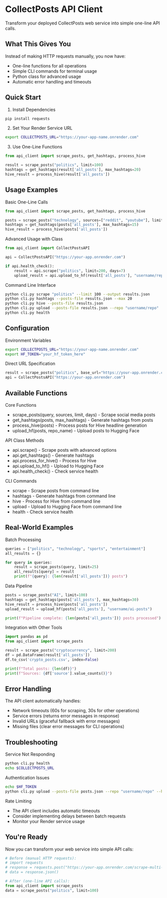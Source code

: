 # CollectPosts API Client

Transform your deployed CollectPosts web service into simple one-line API calls.

## What This Gives You

Instead of making HTTP requests manually, you now have:
- One-line functions for all operations
- Simple CLI commands for terminal usage
- Python class for advanced usage
- Automatic error handling and timeouts

## Quick Start

1. Install Dependencies
```bash
pip install requests
```

2. Set Your Render Service URL
```bash
export COLLECTPOSTS_URL="https://your-app-name.onrender.com"
```

3. Use One-Line Functions
```python
from api_client import scrape_posts, get_hashtags, process_hive

result = scrape_posts("politics", limit=100)
hashtags = get_hashtags(result['all_posts'], max_hashtags=20)
hive_result = process_hive(result['all_posts'])
```

## Usage Examples

Basic One-Line Calls
```python
from api_client import scrape_posts, get_hashtags, process_hive

posts = scrape_posts("technology", sources=["reddit", "youtube"], limit=50)
hashtags = get_hashtags(posts['all_posts'], max_hashtags=15)
hive_result = process_hive(posts['all_posts'])
```

Advanced Usage with Class
```python
from api_client import CollectPostsAPI

api = CollectPostsAPI("https://your-app.onrender.com")

if api.health_check():
    result = api.scrape("politics", limit=200, days=7)
    upload_result = api.upload_to_hf(result['all_posts'], "username/repo")
```

Command Line Interface
```bash
python cli.py scrape "politics" --limit 100 --output results.json
python cli.py hashtags --posts-file results.json --max 20
python cli.py hive --posts-file results.json
python cli.py upload --posts-file results.json --repo "username/repo"
python cli.py health
```

## Configuration

Environment Variables
```bash
export COLLECTPOSTS_URL="https://your-app-name.onrender.com"
export HF_TOKEN="your_hf_token_here"
```

Direct URL Specification
```python
result = scrape_posts("politics", base_url="https://your-app.onrender.com")
api = CollectPostsAPI("https://your-app.onrender.com")
```

## Available Functions

Core Functions
- scrape_posts(query, sources, limit, days) - Scrape social media posts
- get_hashtags(posts, max_hashtags) - Generate hashtags from posts
- process_hive(posts) - Process posts for Hive headline generation
- upload_hf(posts, repo_name) - Upload posts to Hugging Face

API Class Methods
- api.scrape() - Scrape posts with advanced options
- api.get_hashtags() - Generate hashtags
- api.process_for_hive() - Process for Hive
- api.upload_to_hf() - Upload to Hugging Face
- api.health_check() - Check service health

CLI Commands
- scrape - Scrape posts from command line
- hashtags - Generate hashtags from command line
- hive - Process for Hive from command line
- upload - Upload to Hugging Face from command line
- health - Check service health

## Real-World Examples

Batch Processing
```python
queries = ["politics", "technology", "sports", "entertainment"]
all_results = {}

for query in queries:
    result = scrape_posts(query, limit=25)
    all_results[query] = result
    print(f"{query}: {len(result['all_posts'])} posts")
```

Data Pipeline
```python
posts = scrape_posts("AI", limit=100)
hashtags = get_hashtags(posts['all_posts'], max_hashtags=30)
hive_result = process_hive(posts['all_posts'])
upload_result = upload_hf(posts['all_posts'], "username/ai-posts")

print(f"Pipeline complete: {len(posts['all_posts'])} posts processed")
```

Integration with Other Tools
```python
import pandas as pd
from api_client import scrape_posts

result = scrape_posts("cryptocurrency", limit=200)
df = pd.DataFrame(result['all_posts'])
df.to_csv('crypto_posts.csv', index=False)

print(f"Total posts: {len(df)}")
print(f"Sources: {df['source'].value_counts()}")
```

## Error Handling

The API client automatically handles:
- Network timeouts (60s for scraping, 30s for other operations)
- Service errors (returns error messages in response)
- Invalid URLs (graceful fallback with error messages)
- Missing files (clear error messages for CLI operations)

## Troubleshooting

Service Not Responding
```bash
python cli.py health
echo $COLLECTPOSTS_URL
```

Authentication Issues
```bash
echo $HF_TOKEN
python cli.py upload --posts-file posts.json --repo "username/repo" --hf-token "your_token"
```

Rate Limiting
- The API client includes automatic timeouts
- Consider implementing delays between batch requests
- Monitor your Render service usage

## You're Ready

Now you can transform your web service into simple API calls:

```python
# Before (manual HTTP requests):
# import requests
# response = requests.post("https://your-app.onrender.com/scrape-multi-source", json={...})
# data = response.json()

# After (one-line API calls):
from api_client import scrape_posts
data = scrape_posts("politics", limit=100)
```
